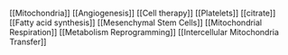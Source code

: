 [[Mitochondria]]
[[Angiogenesis]]
[[Cell therapy]]
[[Platelets]]
[[citrate]]
[[Fatty acid synthesis]]
[[Mesenchymal Stem Cells]]
[[Mitochondrial Respiration]]
[[Metabolism Reprogramming]]
[[Intercellular Mitochondria Transfer]]
